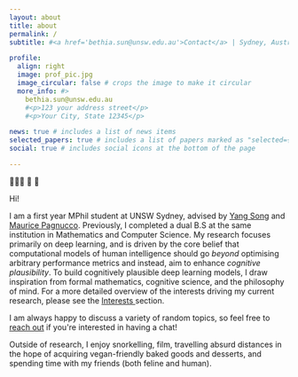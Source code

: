 ```yaml
---
layout: about
title: about
permalink: /
subtitle: #<a href='bethia.sun@unsw.edu.au'>Contact</a> | Sydney, Australia

profile:
  align: right
  image: prof_pic.jpg
  image_circular: false # crops the image to make it circular
  more_info: #>
    bethia.sun@unsw.edu.au
    #<p>123 your address street</p>
    #<p>Your City, State 12345</p>

news: true # includes a list of news items
selected_papers: true # includes a list of papers marked as "selected={true}"
social: true # includes social icons at the bottom of the page

---
```

👩🏻‍🔬 🧠 🤖

Hi! 

I am a first year MPhil student at UNSW Sydney, advised by [Yang Song](https://cgi.cse.unsw.edu.au/~ysong/) and [Maurice Pagnucco](https://cgi.cse.unsw.edu.au/~morri/). 
Previously, I completed a dual B.S at the same institution in Mathematics and Computer Science. My research focuses primarily on deep learning, and is driven by the core belief that computational models of human intelligence should go 
<i> beyond </i> optimising arbitrary performance metrics and instead, aim to enhance <i> cognitive plausibility</i>. 
To build cognitively plausible deep learning models, I draw inspiration from formal mathematics, cognitive science, and the philosophy of mind. 
For a more detailed overview of the interests driving my current research, please see the <a href="/interests"> Interests </a> section. 

I am always happy to discuss a variety of random topics, so feel free to <a href="mailto:bethia.sun@unsw.edu.au">reach out</a> if you're interested in having a chat!

Outside of research, I enjoy snorkelling, film, travelling absurd distances in the hope of acquiring vegan-friendly baked goods and desserts, and spending time with my friends (both feline and human). 